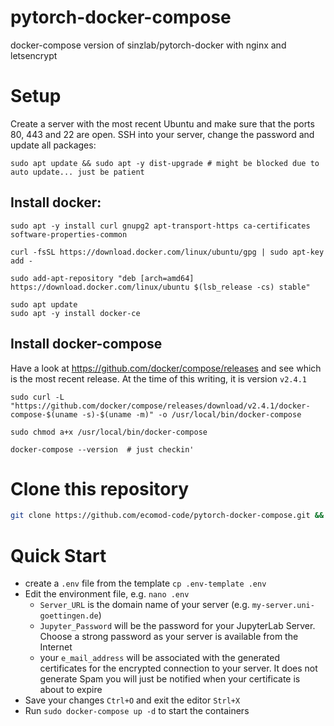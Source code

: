 # pytorch-docker-compose
docker-compose version of sinzlab/pytorch-docker with nginx and letsencrypt



# Setup

Create a server with the most recent Ubuntu and make sure that the ports 80, 443 and 22 are open. SSH into your server, change the password and update all packages:

```
sudo apt update && sudo apt -y dist-upgrade # might be blocked due to auto update... just be patient
```

## Install docker:

```
sudo apt -y install curl gnupg2 apt-transport-https ca-certificates  software-properties-common

curl -fsSL https://download.docker.com/linux/ubuntu/gpg | sudo apt-key add -

sudo add-apt-repository "deb [arch=amd64] https://download.docker.com/linux/ubuntu $(lsb_release -cs) stable"

sudo apt update
sudo apt -y install docker-ce
```

## Install docker-compose

Have a look at https://github.com/docker/compose/releases and see which is the most recent release. At the time of this writing, it is version  `v2.4.1`

```
sudo curl -L "https://github.com/docker/compose/releases/download/v2.4.1/docker-compose-$(uname -s)-$(uname -m)" -o /usr/local/bin/docker-compose

sudo chmod a+x /usr/local/bin/docker-compose

docker-compose --version  # just checkin'
```

# Clone this repository

```bash
git clone https://github.com/ecomod-code/pytorch-docker-compose.git && cd pytorch-docker-compose
```

 # Quick Start

* create a `.env` file from the template `cp .env-template .env`
* Edit the environment file, e.g. `nano .env`
	* `Server_URL` is the domain name of your server (e.g. `my-server.uni-goettingen.de`)
	* `Jupyter_Password` will be the password for your JupyterLab Server. Choose a strong password as your server is available from the Internet
	* your `e_mail_address` will be associated with the generated certificates for the encrypted connection to your server. It does not generate Spam you will just be notified when your certificate is about to expire
* Save your changes `Ctrl+O` and exit the editor `Strl+X`
* Run `sudo docker-compose up -d` to start the containers
